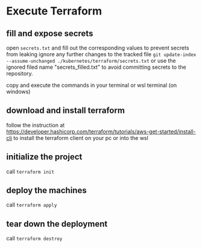 # Execute Terraform

## fill and expose secrets
open `secrets.txt` and fill out the corresponding values
to prevent secrets from leaking ignore any further changes to the tracked file `git update-index --assume-unchanged ./kubernetes/terraform/secrets.txt` or use the ignored filed name "secrets_filled.txt" to avoid committing secrets to the repository.

copy and execute the commands in your terminal or wsl terminal (on windows)
## download and install terraform 
follow the instruction at https://developer.hashicorp.com/terraform/tutorials/aws-get-started/install-cli
to install the terraform client on your pc or into the wsl

## initialize the project
call `terraform init`

## deploy the machines
call `terraform apply`

## tear down the deployment
call `terraform destroy`